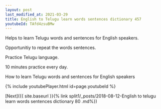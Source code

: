 ```yaml
---
layout: post
last_modified_at: 2021-03-29
title: English to Telugu learn words sentences dictionary 457 
youtubeId: TAfd4zsuBMw
---
```

 
 
Helps to learn Telugu words and sentences for English speakers.

Opportunitiy to repeat the words sentences. 

Practice Telugu language. 
 
10 minutes practice every day. 
 
How to learn Telugu words and sentences for English speakers 
 
{% include youtubePlayer.html id=page.youtubeId %}
 
 
[Next]({{ site.baseurl }}{% link  split1/_posts/2018-08-12-English to telugu learn words sentences dictionary 80 .md%})
 
